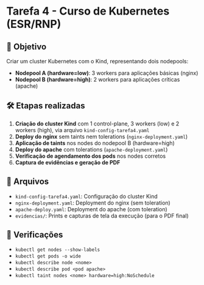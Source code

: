 # Tarefa 4 - Curso de Kubernetes (ESR/RNP)

## 🎯 Objetivo

Criar um cluster Kubernetes com o Kind, representando dois nodepools:

- **Nodepool A (hardware=low)**: 3 workers para aplicações básicas (nginx)
- **Nodepool B (hardware=high)**: 2 workers para aplicações críticas (apache)

## 🛠️ Etapas realizadas

1. **Criação do cluster Kind** com 1 control-plane, 3 workers (low) e 2 workers (high), via arquivo `kind-config-tarefa4.yaml`
2. **Deploy do nginx** sem taints nem tolerations (`nginx-deployment.yaml`)
3. **Aplicação de taints** nos nodes do nodepool B (hardware=high)
4. **Deploy do apache** com tolerations (`apache-deployment.yaml`)
5. **Verificação de agendamento dos pods** nos nodes corretos
6. **Captura de evidências e geração de PDF**

## 📂 Arquivos

- `kind-config-tarefa4.yaml`: Configuração do cluster Kind
- `nginx-deployment.yaml`: Deployment do nginx (sem toleration)
- `apache-deploy.yaml`: Deployment do apache (com toleration)
- `evidencias/`: Prints e capturas de tela da execução (para o PDF final)

## 🧪 Verificações

- `kubectl get nodes --show-labels`
- `kubectl get pods -o wide`
- `kubectl describe node <nome>`
- `kubectl describe pod <pod apache>`
- `kubectl taint nodes <nome> hardware=high:NoSchedule`
